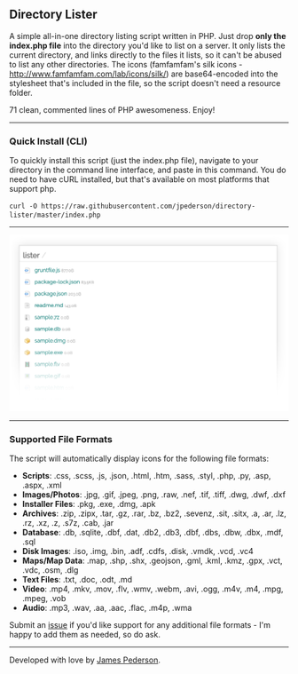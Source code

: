## Directory Lister

A simple all-in-one directory listing script written in PHP. Just drop **only the index.php file** into the directory you'd like to list on a server. It only lists the current directory, and links directly to the files it lists, so it can't be abused to list any other directories. The icons (famfamfam's silk icons - http://www.famfamfam.com/lab/icons/silk/) are base64-encoded into the stylesheet that's included in the file, so the script doesn't need a resource folder. 

71 clean, commented lines of PHP awesomeness. Enjoy!

*****

### Quick Install (CLI)
To quickly install this script (just the index.php file), navigate to your directory in the command line interface, and paste in this command. You do need to have cURL installed, but that's available on most platforms that support php.

```
curl -O https://raw.githubusercontent.com/jpederson/directory-lister/master/index.php
```

*****

![Screenshot of Directory Lister](https://raw.githubusercontent.com/jpederson/directory-lister/master/screenshot.png)

*****

### Supported File Formats
The script will automatically display icons for the following file formats:

- **Scripts**: .css, .scss, .js, .json, .html, .htm, .sass, .styl, .php, .py, .asp, .aspx, .xml
- **Images/Photos**: .jpg, .gif, .jpeg, .png, .raw, .nef, .tif, .tiff, .dwg, .dwf, .dxf
- **Installer Files**: .pkg, .exe, .dmg, .apk
- **Archives**: .zip, .zipx, .tar, .gz, .rar, .bz, .bz2, .sevenz, .sit, .sitx, .a, .ar, .lz, .rz, .xz, .z, .s7z, .cab, .jar
- **Database**: .db, .sqlite, .dbf, .dat, .db2, .db3, .dbf, .dbs, .dbw, .dbx, .mdf, .sql
- **Disk Images**: .iso, .img, .bin, .adf, .cdfs, .disk, .vmdk, .vcd, .vc4
- **Maps/Map Data**: .map, .shp, .shx, .geojson, .gml, .kml, .kmz, .gpx, .vct, .vdc, .osm, .dlg
- **Text Files**: .txt, .doc, .odt, .md
- **Video**: .mp4, .mkv, .mov, .flv, .wmv, .webm, .avi, .ogg, .m4v, .m4, .mpg, .mpeg, .vob
- **Audio**: .mp3, .wav, .aa, .aac, .flac, .m4p, .wma

Submit an [issue](https://github.com/jpederson/directory-lister/issues) if you'd like support for any additional file formats - I'm happy to add them as needed, so do ask.

*****

Developed with love by [James Pederson](https://jpederson.com).